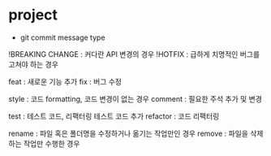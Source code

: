 # project
- git commit message type

!BREAKING CHANGE : 커다란 API 변경의 경우
!HOTFIX : 급하게 치명적인 버그를 고쳐야 하는 경우

feat : 새로운 기능 추가
fix : 버그 수정

style : 코드 formatting, 코드 변경이 없는 경우
comment : 필요한 주석 추가 및 변경

test : 테스트 코드, 리팩터링 테스트 코드 추가
refactor : 코드 리팩터링

rename : 파일 혹은 폴더명을 수정하거나 옮기는 작업만인 경우
remove : 파일을 삭제하는 작업만 수행한 경우

